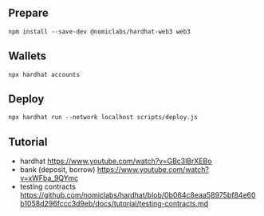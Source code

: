 
## Prepare
`npm install --save-dev @nomiclabs/hardhat-web3 web3`

## Wallets
`npx hardhat accounts`

## Deploy

`npx hardhat run --network localhost scripts/deploy.js`

## Tutorial

* hardhat https://www.youtube.com/watch?v=GBc3lBrXEBo
* bank (deposit, borrow) https://www.youtube.com/watch?v=xWFba_9QYmc
* testing contracts https://github.com/nomiclabs/hardhat/blob/0b064c8eaa58975bf84e60b1058d296fccc3d9eb/docs/tutorial/testing-contracts.md

